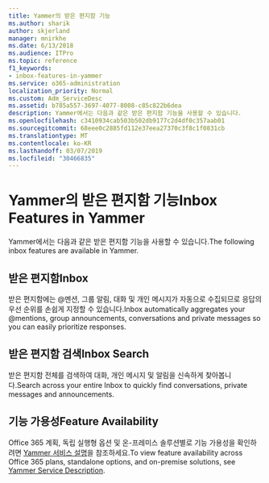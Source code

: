 ```yaml
---
title: Yammer의 받은 편지함 기능
ms.author: sharik
author: skjerland
manager: mnirkhe
ms.date: 6/13/2018
ms.audience: ITPro
ms.topic: reference
f1_keywords:
- inbox-features-in-yammer
ms.service: o365-administration
localization_priority: Normal
ms.custom: Adm_ServiceDesc
ms.assetid: b785a557-3697-4077-8008-c85c822b6dea
description: Yammer에서는 다음과 같은 받은 편지함 기능을 사용할 수 있습니다.
ms.openlocfilehash: c3410934cab503b502db9177c2d4df0c357aab01
ms.sourcegitcommit: 68eee0c2885fd112e37eea27370c3f8c1f0831cb
ms.translationtype: MT
ms.contentlocale: ko-KR
ms.lasthandoff: 03/07/2019
ms.locfileid: "30466835"
---
```

# <a name="inbox-features-in-yammer"></a><span data-ttu-id="00ca7-103">Yammer의 받은 편지함 기능</span><span class="sxs-lookup"><span data-stu-id="00ca7-103">Inbox Features in Yammer</span></span>

<span data-ttu-id="00ca7-104">Yammer에서는 다음과 같은 받은 편지함 기능을 사용할 수 있습니다.</span><span class="sxs-lookup"><span data-stu-id="00ca7-104">The following inbox features are available in Yammer.</span></span>
  
## <a name="inbox"></a><span data-ttu-id="00ca7-105">받은 편지함</span><span class="sxs-lookup"><span data-stu-id="00ca7-105">Inbox</span></span>
<span data-ttu-id="00ca7-106"><a name="bkmk_Inbox"> </a></span><span class="sxs-lookup"><span data-stu-id="00ca7-106"></span></span>

<span data-ttu-id="00ca7-107">받은 편지함에는 @멘션, 그룹 알림, 대화 및 개인 메시지가 자동으로 수집되므로 응답의 우선 순위를 손쉽게 지정할 수 있습니다.</span><span class="sxs-lookup"><span data-stu-id="00ca7-107">Inbox automatically aggregates your @mentions, group announcements, conversations and private messages so you can easily prioritize responses.</span></span>
  
## <a name="inbox-search"></a><span data-ttu-id="00ca7-108">받은 편지함 검색</span><span class="sxs-lookup"><span data-stu-id="00ca7-108">Inbox Search</span></span>
<span data-ttu-id="00ca7-109"><a name="bkmk_InboxSearch"> </a></span><span class="sxs-lookup"><span data-stu-id="00ca7-109"></span></span>

<span data-ttu-id="00ca7-110">받은 편지함 전체를 검색하여 대화, 개인 메시지 및 알림을 신속하게 찾아봅니다.</span><span class="sxs-lookup"><span data-stu-id="00ca7-110">Search across your entire Inbox to quickly find conversations, private messages and announcements.</span></span>
  
## <a name="feature-availability"></a><span data-ttu-id="00ca7-111">기능 가용성</span><span class="sxs-lookup"><span data-stu-id="00ca7-111">Feature Availability</span></span>
<span data-ttu-id="00ca7-112"><a name="bkmk_InboxSearch"> </a></span><span class="sxs-lookup"><span data-stu-id="00ca7-112"></span></span>

<span data-ttu-id="00ca7-113">Office 365 계획, 독립 실행형 옵션 및 온-프레미스 솔루션별로 기능 가용성을 확인하려면 [Yammer 서비스 설명](yammer-service-description.md)을 참조하세요.</span><span class="sxs-lookup"><span data-stu-id="00ca7-113">To view feature availability across Office 365 plans, standalone options, and on-premise solutions, see [Yammer Service Description](yammer-service-description.md).</span></span>
  

